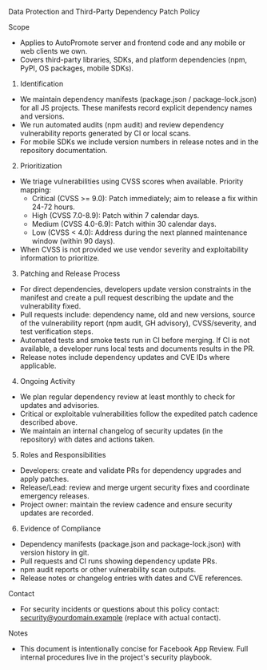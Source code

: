 Data Protection and Third-Party Dependency Patch Policy

Scope
- Applies to AutoPromote server and frontend code and any mobile or web clients we own.
- Covers third-party libraries, SDKs, and platform dependencies (npm, PyPI, OS packages, mobile SDKs).

1. Identification
- We maintain dependency manifests (package.json / package-lock.json) for all JS projects. These manifests record explicit dependency names and versions.
- We run automated audits (npm audit) and review dependency vulnerability reports generated by CI or local scans.
- For mobile SDKs we include version numbers in release notes and in the repository documentation.

2. Prioritization
- We triage vulnerabilities using CVSS scores when available. Priority mapping:
  - Critical (CVSS >= 9.0): Patch immediately; aim to release a fix within 24-72 hours.
  - High (CVSS 7.0-8.9): Patch within 7 calendar days.
  - Medium (CVSS 4.0-6.9): Patch within 30 calendar days.
  - Low (CVSS < 4.0): Address during the next planned maintenance window (within 90 days).
- When CVSS is not provided we use vendor severity and exploitability information to prioritize.

3. Patching and Release Process
- For direct dependencies, developers update version constraints in the manifest and create a pull request describing the update and the vulnerability fixed.
- Pull requests include: dependency name, old and new versions, source of the vulnerability report (npm audit, GH advisory), CVSS/severity, and test verification steps.
- Automated tests and smoke tests run in CI before merging. If CI is not available, a developer runs local tests and documents results in the PR.
- Release notes include dependency updates and CVE IDs where applicable.

4. Ongoing Activity
- We plan regular dependency review at least monthly to check for updates and advisories.
- Critical or exploitable vulnerabilities follow the expedited patch cadence described above.
- We maintain an internal changelog of security updates (in the repository) with dates and actions taken.

5. Roles and Responsibilities
- Developers: create and validate PRs for dependency upgrades and apply patches.
- Release/Lead: review and merge urgent security fixes and coordinate emergency releases.
- Project owner: maintain the review cadence and ensure security updates are recorded.

6. Evidence of Compliance
- Dependency manifests (package.json and package-lock.json) with version history in git.
- Pull requests and CI runs showing dependency update PRs.
- npm audit reports or other vulnerability scan outputs.
- Release notes or changelog entries with dates and CVE references.

Contact
- For security incidents or questions about this policy contact: security@yourdomain.example (replace with actual contact).

Notes
- This document is intentionally concise for Facebook App Review. Full internal procedures live in the project's security playbook.